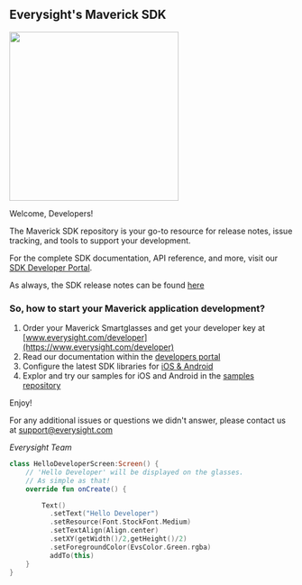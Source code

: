 ## Everysight's Maverick SDK

<img src="https://everysight.github.io/maverick_docs/assets/index-maverick2.jpg" width="300">

Welcome, Developers!  

The Maverick SDK repository is your go-to resource for release notes, issue tracking, and tools to support your development.  

For the complete SDK documentation, API reference, and more, visit our [SDK Developer Portal](https://everysight.github.io/maverick_docs/).

As always, the SDK release notes can be found [here](./libraries/docs/README.md)

### So, how to start your Maverick application development?

1. Order your Maverick Smartglasses and get your developer key at [www.everysight.com/developer](https://www.everysight.com/developer)
2. Read our documentation within the [developers portal](https://everysight.github.io/maverick_docs/)
3. Configure the latest SDK libraries for [iOS & Android](https://everysight.github.io/maverick_docs/libraries-api/overview/)
4. Explor and try our samples for iOS and Android in the [samples repository](https://github.com/everysight-maverick/samples)


Enjoy!

For any additional issues or questions we didn't answer, please contact us at support@everysight.com

_Everysight Team_

``` kotlin 
class HelloDeveloperScreen:Screen() {
    // 'Hello Developer' will be displayed on the glasses.
    // As simple as that!
    override fun onCreate() {

        Text()
          .setText("Hello Developer")
          .setResource(Font.StockFont.Medium)
          .setTextAlign(Align.center)
          .setXY(getWidth()/2,getHeight()/2)
          .setForegroundColor(EvsColor.Green.rgba)
          addTo(this)
    }
}
```
